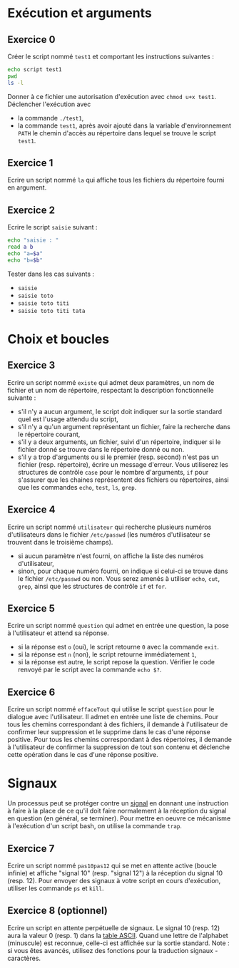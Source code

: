 # Exécution et arguments

## Exercice 0

Créer le script nommé `test1` et comportant les instructions suivantes :
```bash
echo script test1
pwd
ls -l
```
Donner à ce fichier une autorisation d'exécution avec `chmod u+x test1`.
Déclencher l'exécution avec
- la commande `./test1`,
- la commande `test1`, après avoir ajouté dans la variable d'environnement `PATH` le chemin d'accès au répertoire dans lequel se trouve le script `test1`.

## Exercice 1

Ecrire un script nommé `la` qui affiche tous les fichiers du répertoire fourni en argument.

## Exercice 2

Ecrire le script `saisie` suivant :
```bash
echo "saisie : "
read a b
echo "a=$a"
echo "b=$b"
```
Tester dans les cas suivants :
- `saisie`
- `saisie toto`
- `saisie toto titi`
- `saisie toto titi tata`

# Choix et boucles

## Exercice 3

Ecrire un script nommé `existe` qui admet deux paramètres, un nom de fichier et un nom de répertoire, respectant la description fonctionnelle suivante :  
- s'il n'y a aucun argument, le script doit indiquer sur la sortie standard quel est l'usage attendu du script,
- s'il n'y a qu'un argument représentant un fichier, faire la recherche dans le répertoire courant,
- s'il y a deux arguments, un fichier, suivi d'un répertoire, indiquer si le fichier donné se trouve dans le répertoire donné ou non. 
- s'il y a trop d'arguments ou si le premier (resp. second) n'est pas un fichier (resp. répertoire), écrire un message d'erreur.
Vous utiliserez les structures de contrôle `case` pour le nombre d'arguments, `if` pour s'assurer que les chaines représentent des fichiers ou répertoires, ainsi que les commandes `echo`, `test`, `ls`, `grep`.

## Exercice 4

Ecrire un script nommé `utilisateur` qui recherche plusieurs numéros d'utilisateurs dans le fichier `/etc/passwd` (les numéros d'utilisateur se trouvent dans le troisième champs).
- si aucun paramètre n'est fourni, on affiche la liste des numéros d'utilisateur,
- sinon, pour chaque numéro fourni, on indique si celui-ci se trouve dans le fichier `/etc/passwd` ou non.
Vous serez amenés à utiliser `echo`, `cut`, `grep`, ainsi que les structures de contrôle `if` et `for`.  

## Exercice 5

Ecrire un script nommé `question` qui admet en entrée une question, la pose à l'utilisateur et attend sa réponse.
- si la réponse est `o` (oui), le script retourne `0` avec la commande `exit`.
- si la réponse est `n` (non), le script retourne immédiatement `1`,
- si la réponse est autre, le script repose la question.
Vérifier le code renvoyé par le script avec la commande `echo $?`.

## Exercice 6

Ecrire un script nommé `effaceTout` qui utilise le script `question` pour le dialogue avec l'utilisateur. Il admet en entrée une liste de chemins. Pour tous les chemins correspondant à des fichiers, il demande à l'utilisateur de confirmer leur suppression et le supprime dans le cas d'une réponse positive. Pour tous les chemins correspondant à des répertoires, il demande à l'utilisateur de confirmer la suppression de tout son contenu et déclenche cette opération dans le cas d'une réponse positive.

# Signaux

Un processus peut se protéger contre un [signal](https://fr.wikipedia.org/wiki/Signal_(informatique)) en donnant une instruction à faire à la place de ce qu'il doit faire normalement à la réception du signal en question (en général, se terminer). Pour mettre en oeuvre ce mécanisme à l'exécution d'un script bash, on utilise la commande `trap`.

## Exercice 7

Ecrire un script nommé `pas10pas12` qui se met en attente active (boucle infinie) et affiche "signal 10" (resp. "signal 12") à la réception du signal 10 (resp. 12).
Pour envoyer des signaux à votre script en cours d'exécution, utiliser les commande `ps` et `kill`.

## Exercice 8 (optionnel)

Ecrire un script en attente perpétuelle de signaux. Le signal 10 (resp. 12) aura la valeur 0 (resp. 1) dans la [table ASCII](https://fr.wikipedia.org/wiki/American_Standard_Code_for_Information_Interchange#Description). Quand une lettre de l'alphabet (minuscule) est reconnue, celle-ci est affichée sur la sortie standard.
Note : si vous êtes avancés, utilisez des fonctions pour la traduction signaux - caractères.  